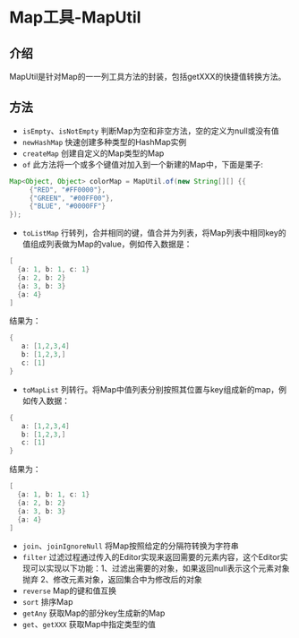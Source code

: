 Map工具-MapUtil
===

## 介绍
MapUtil是针对Map的一一列工具方法的封装，包括getXXX的快捷值转换方法。

## 方法

- `isEmpty`、`isNotEmpty` 判断Map为空和非空方法，空的定义为null或没有值
- `newHashMap` 快速创建多种类型的HashMap实例
- `createMap` 创建自定义的Map类型的Map
- `of` 此方法将一个或多个键值对加入到一个新建的Map中，下面是栗子:

```java
Map<Object, Object> colorMap = MapUtil.of(new String[][] {{
     {"RED", "#FF0000"},
     {"GREEN", "#00FF00"},
     {"BLUE", "#0000FF"}
});
```

- `toListMap` 行转列，合并相同的键，值合并为列表，将Map列表中相同key的值组成列表做为Map的value，例如传入数据是：

```java
[
  {a: 1, b: 1, c: 1}
  {a: 2, b: 2}
  {a: 3, b: 3}
  {a: 4}
]
```

结果为：

```java
{
   a: [1,2,3,4]
   b: [1,2,3,]
   c: [1]
}
```

- `toMapList` 列转行。将Map中值列表分别按照其位置与key组成新的map，例如传入数据：

```java
{
   a: [1,2,3,4]
   b: [1,2,3,]
   c: [1]
}
```

结果为：
```java
[
  {a: 1, b: 1, c: 1}
  {a: 2, b: 2}
  {a: 3, b: 3}
  {a: 4}
]
```

- `join`、`joinIgnoreNull` 将Map按照给定的分隔符转换为字符串
- `filter` 过滤过程通过传入的Editor实现来返回需要的元素内容，这个Editor实现可以实现以下功能：1、过滤出需要的对象，如果返回null表示这个元素对象抛弃 2、修改元素对象，返回集合中为修改后的对象
- `reverse` Map的键和值互换
- `sort` 排序Map
- `getAny` 获取Map的部分key生成新的Map
- `get`、`getXXX` 获取Map中指定类型的值


